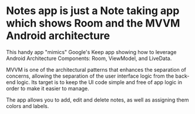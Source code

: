 # Notes app is just a Note taking app which shows Room and the MVVM Android architecture
This handy app "mimics" Google's Keep app showing how to leverage Android Architecture Components: Room, ViewModel, and LiveData.

MVVM is one of the architectural patterns that enhances the separation of concerns, allowing the separation of the user interface logic from the back-end logic. Its target is to keep the UI code simple and free of app logic in order to make it easier to manage.

The app allows you to add, edit and delete notes, as well as assigning them colors and labels.